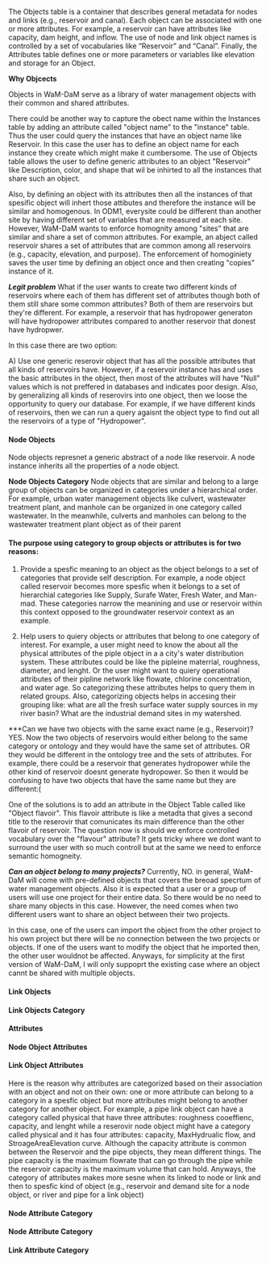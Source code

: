 The Objects table is a container that describes general metadata for nodes and links (e.g., reservoir and canal). Each object can be associated with one or more attributes. For example, a reservoir can have attributes like capacity, dam height, and inflow. The use of node and link object names is controlled by a set of vocabularies like “Reservoir” and “Canal”. Finally, the Attributes table defines one or more parameters or variables like elevation and storage for an Object.  

**Why Objcects**

Objects in WaM-DaM serve as a library of water management objects with their common and shared attributes. 

There could be another way to capture the obect name within the Instances table by adding an attribute called "object name" to the "instance" table. Thus the user could query the instances that have an object name like Reservoir. In this case the user has to define an object name for each instance they create which might make it cumbersome. The use of Objects table allows the user to define generic attributes to an object "Reservoir" like Description, color, and shape that wil be inhirted to all the instances that share such an object.  

Also, by defining an object with its attributes then all the instances of that spesific object will inhert those attibutes and therefore the instance will be similar and homogenous. In ODM1, everysite could be different than another site by having different set of variables that are measured at each site. However, WaM-DaM wants to enforce homognity among "sites" that are similar and share a set of common attributes. For example, an abject called reservoir shares a set of attributes that are common among all reservoirs (e.g., capacity, elevation, and purpose). The enforcement of homoginiety saves the user time by defining an object once and then creating "copies" instance of it.


***Legit problem***
What if the user wants to create two different kinds of reservoirs where each of them has different set of attributes though both of them still share some common attributes? Both of them are reservoirs but they're different. For example, a reservoir that has hydropower generaton will have hydropower attributes compared to another reservoir that donest have hydropwer. <p> In this case there are two option:<p>
A) Use one generic reserovir object that has all the possible attributes that all kinds of reservoirs have. However, if a reservoir instance has and uses the basic attributes in the object, then most of the attributes will have "Null" values which is not preffered in databases and indicates poor design. Also, by generalizing all kinds of reserovirs into one object, then we loose the opportunity to query our database. For example, if we have different kinds of reservoirs, then we can run a query agaisnt the object type to find out all the reservoirs of a type of "Hydropower".


#### Node Objects ####
Node objects represnet a generic abstract of a node like reservoir. A node instance inherits all the properties of a node object.   

**Node Objects Category**
Node objects that are similar and belong to a large group of objects can be organized in categories under a hierarchical order. For example, urban water management objects like culvert, wastewater treatment plant, and manhole can be organized in one category called wastewater. In the meanwhile, culverts and manholes can belong to the wastewater treatment plant object as of their parent  

#### The purpose using category to group objects or attributes is for two reasons: <p>
1. Provide a spesfic meaning to an object as the object belongs to a set of categories that provide self description. For example, a node object called reservoir becomes more spesfic when it belongs to a set of hierarchial categories like Supply, Surafe Water, Fresh Water, and Man-mad. These categories narrow the meanining and use or reservoir within this context opposed to the groundwater reservoir context as an example. <p>
2. Help users to quiery objects or attributes that belong to one category of interest. For example, a user might need to know the about all the physical attributes of the piple object in a a city's water distribution system. These attributes could be like the pipleine materrial, roughness, diameter, and lenght. Or the user might want to quiery operational attributes of their pipline network like flowate, chlorine concentration, and water age. So categorizing these attributes helps to  query them in related groups. Also, categorizing objects helps in accesing their grouping like: what are all the fresh surface water supply sources in my river basin? What are the industrial demand sites in  my watershed.  


***Can we have two objects with the same exact name (e.g., Reservoir)? YES. Now the two objects of reservoirs would either belong to the same category or ontology and they would have the same set of attributes. OR they would be different in the ontology tree and the sets of attributes. For example, there could be a reservoir that generates hydropower while the other kind of reservoir doesnt generate hydropower. So then it would be confusing to have two objects that have the same name but they are different:(

One of the solutions is to add an attribute in the Object Table called like "Object flavoir". This flavoir attribute is like a metadta that gives a second title to the reserovir that comunicates its main difference than the other flavoir of reservoir. The question now is should we enforce controlled vocabulary over the "flavour" attribute? It gets tricky where we dont want to surround the user with so much controll but at the same we need to enforce semantic homogneity.


***Can an object belong to many projects?***
Currently, NO. in general, WaM-DaM will come with pre-defined objects that covers the breoad specrtum of water management objects. 
Also it is expected that a user or a group of users will use one project for their entire data. So there would be no need to share many objects in this case. However, the need comes when two different users want to share an object between their two projects. <p>
In this case, one of the users can import the object from the other project to his own project but there will be no connection between the two projects or objects. If one of the users want to modify the object that he imported then, the other user wouldnot be affected. Anyways, for simplicity at the first version of WaM-DaM, I will only suppoprt the existing case where an object cannt be shared with multiple objects.

#### Link Objects ####



#### Link Objects Category ####



#### Attributes ####


#### Node Object Attributes ####



#### Link Object Attributes ####


Here is the reason why attributes are categorized based on their association with an object and not on their own: one or more attribute can belong to a category in a spesfic object but more attributes might belong to another category for another object. For example, a pipe link object can have a category called physical that have three attributes: roughness cooeffienc, capacity, and lenght while a reserovir node object might have a category called physical and it has four attributes: capacity, MaxHydrualic flow, and StroageAreaElevation curve. Although the capacity attribute is common between the Reservoir and the pipe objects, they mean different things. The pipe capacity is the maximum flowrate that can go through the pipe while the reservoir capacity is the maximum volume that can hold. Anyways, the category of attributes makes more sesne when its linked to node or link and then to spesfic kind of object (e.g., reservoir and demand site for a node object, or river and pipe for a link object)







#### Node Attribute Category ####


#### Node Attribute Category ####


#### Link Attribute Category ####


